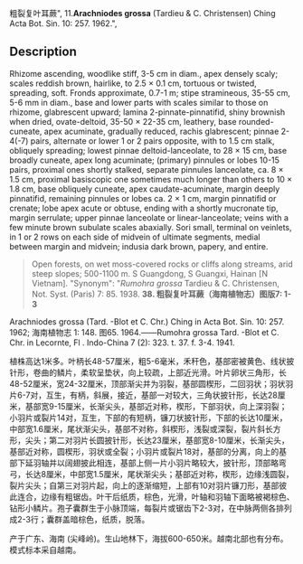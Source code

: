 粗裂复叶耳蕨",
11.**Arachniodes grossa** (Tardieu & C. Christensen) Ching Acta Bot. Sin. 10: 257. 1962.",

## Description
Rhizome ascending, woodlike stiff, 3-5 cm in diam., apex densely scaly; scales reddish brown, hairlike, to 2.5 × 0.1 cm, tortuous or twisted, spreading, soft. Fronds approximate, 0.7-1 m; stipe stramineous, 35-55 cm, 5-6 mm in diam., base and lower parts with scales similar to those on rhizome, glabrescent upward; lamina 2-pinnate-pinnatifid, shiny brownish when dried, ovate-deltoid, 35-50 × 22-35 cm, leathery, base rounded-cuneate, apex acuminate, gradually reduced, rachis glabrescent; pinnae 2-4(-7) pairs, alternate or lower 1 or 2 pairs opposite, with to 1.5 cm stalk, obliquely spreading; lowest pinnae deltoid-lanceolate, to 28 × 15 cm, base broadly cuneate, apex long acuminate; (primary) pinnules or lobes 10-15 pairs, proximal ones shortly stalked, separate pinnules lanceolate, ca. 8 × 1.5 cm, proximal basiscopic one sometimes much longer than others to 10 × 1.8 cm, base obliquely cuneate, apex caudate-acuminate, margin deeply pinnatifid, remaining pinnules or lobes ca. 2 × 1 cm, margin pinnatifid or crenate; lobe apex acute or obtuse, ending with a shortly mucronate tip, margin serrulate; upper pinnae lanceolate or linear-lanceolate; veins with a few minute brown subulate scales abaxially. Sori small, terminal on veinlets, in 1 or 2 rows on each side of midvein of ultimate segments, medial between margin and midvein; indusia dark brown, papery, and entire.

> Open forests, on wet moss-covered rocks or cliffs along streams, arid steep slopes; 500-1100 m. S Guangdong, S Guangxi, Hainan [N Vietnam].
  "Synonym": "*Rumohra grossa* Tardieu &amp; C. Christensen, Not. Syst. (Paris) 7: 85. 1938.
**38. 粗裂复叶耳蕨（海南植物志）图版7: 1-3**

Arachniodes grossa (Tard. -Blot et C. Chr.) Ching in Acta Bot. Sin. 10: 257. 1962; 海南植物志 1: 148. 图65. 1964.——Rumohra grossa Tard. -Blot et C. Chr. in Lecornte, Fl . Indo-China 7 (2): 323. t. 37. f. 3-4. 1941.

植株高达1米多。叶柄长48-57厘米，粗5-6毫米，禾秆色，基部密被黄色、线状披针形，卷曲的鳞片，柔软呈垫状，向上较疏，上部近光滑。叶片卵状三角形，长48-52厘米，宽24-32厘米，顶部渐尖并为羽裂，基部圆楔形，二回羽状；羽状羽片6-7对，互生，有柄，斜展，接近，基部一对较大，三角状披针形，长达28厘米，基部宽9-15厘米，长渐尖头，基部近对称，楔形，下部羽状，向上深羽裂；小羽片或裂片14对，互生，下部的有短柄，镰刀状披针形，下部的长达10厘米，中部宽1.6厘米，尾状渐尖头，基部不对称，斜楔形，浅裂或深裂，裂片斜长方形，尖头；第二对羽片长圆披针形，长达23厘米，基部宽8-10厘米，长渐尖头，基部近对称，圆楔形，羽状或全裂；小羽片或裂片18对，基部的分离，向上的基部下延羽轴并以阔翅披此相连，基部上侧一片小羽片略较大，披针形，顶部略弯弓，长达8厘米，中部宽1.5厘米，尾状渐尖头；基部近对称，楔形，边缘浅圆裂，裂片尖头；自第三对羽片起，向上的逐渐缩短，上部有10对羽片镰刀形，基部彼此连合，边缘有粗锯齿。叶干后纸质，棕色，光滑，叶轴和羽轴下面略被褐棕色、钻形小鳞片。孢子囊群生于小脉顶端，每裂片或锯齿下2-3对，在中脉两侧各排列成2-3行；囊群盖暗棕色，纸质，脱落。

产于广东、海南 (尖峰岭)。生山地林下，海拔600-650米。越南北部也有分布。模式标本采自越南。
